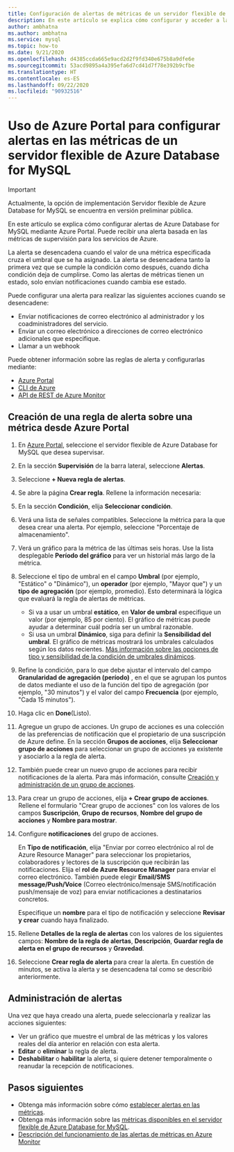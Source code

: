 ```yaml
---
title: Configuración de alertas de métricas de un servidor flexible de Azure Database for MySQL mediante Azure Portal
description: En este artículo se explica cómo configurar y acceder a las alertas de métricas de un servidor flexible de Azure Database for MySQL mediante Azure Portal.
author: ambhatna
ms.author: ambhatna
ms.service: mysql
ms.topic: how-to
ms.date: 9/21/2020
ms.openlocfilehash: d4385ccda665e9acd2d2f9fd340e675b8a9dfe6e
ms.sourcegitcommit: 53acd9895a4a395efa6d7cd41d7f78e392b9cfbe
ms.translationtype: HT
ms.contentlocale: es-ES
ms.lasthandoff: 09/22/2020
ms.locfileid: "90932516"
---
```

# <a name="use-the-azure-portal-to-set-up-alerts-on-metrics-for-azure-database-for-mysql---flexible-server"></a>Uso de Azure Portal para configurar alertas en las métricas de un servidor flexible de Azure Database for MySQL 

> [!IMPORTANT] 
> Actualmente, la opción de implementación Servidor flexible de Azure Database for MySQL se encuentra en versión preliminar pública.

En este artículo se explica cómo configurar alertas de Azure Database for MySQL mediante Azure Portal. Puede recibir una alerta basada en las métricas de supervisión para los servicios de Azure.

La alerta se desencadena cuando el valor de una métrica especificada cruza el umbral que se ha asignado. La alerta se desencadena tanto la primera vez que se cumple la condición como después, cuando dicha condición deja de cumplirse. Como las alertas de métricas tienen un estado, solo envían notificaciones cuando cambia ese estado.

Puede configurar una alerta para realizar las siguientes acciones cuando se desencadene:
* Enviar notificaciones de correo electrónico al administrador y los coadministradores del servicio.
* Enviar un correo electrónico a direcciones de correo electrónico adicionales que especifique.
* Llamar a un webhook

Puede obtener información sobre las reglas de alerta y configurarlas mediante:
* [Azure Portal](../../azure-monitor/platform/alerts-metric.md#create-with-azure-portal)
* [CLI de Azure](../../azure-monitor/platform/alerts-metric.md#with-azure-cli)
* [API de REST de Azure Monitor](https://docs.microsoft.com/rest/api/monitor/metricalerts)

## <a name="create-an-alert-rule-on-a-metric-from-the-azure-portal"></a>Creación de una regla de alerta sobre una métrica desde Azure Portal
1. En [Azure Portal](https://portal.azure.com/), seleccione el servidor flexible de Azure Database for MySQL que desea supervisar.
2. En la sección **Supervisión** de la barra lateral, seleccione **Alertas**.
3. Seleccione **+ Nueva regla de alertas**.
4. Se abre la página **Crear regla**. Rellene la información necesaria:
5. En la sección **Condición**, elija **Seleccionar condición**.
6. Verá una lista de señales compatibles. Seleccione la métrica para la que desea crear una alerta. Por ejemplo, seleccione "Porcentaje de almacenamiento".
7. Verá un gráfico para la métrica de las últimas seis horas. Use la lista desplegable **Período del gráfico** para ver un historial más largo de la métrica.
8. Seleccione el tipo de umbral en el campo **Umbral** (por ejemplo, "Estático" o "Dinámico"), un **operador** (por ejemplo, "Mayor que") y un **tipo de agregación** (por ejemplo, promedio). Esto determinará la lógica que evaluará la regla de alertas de métricas.
    - Si va a usar un umbral **estático**, en **Valor de umbral** especifique un valor (por ejemplo, 85 por ciento). El gráfico de métricas puede ayudar a determinar cuál podría ser un umbral razonable.
    - Si usa un umbral **Dinámico**, siga para definir la **Sensibilidad del umbral**. El gráfico de métricas mostrará los umbrales calculados según los datos recientes. [Más información sobre las opciones de tipo y sensibilidad de la condición de umbrales dinámicos](../../azure-monitor/platform/alerts-dynamic-thresholds.md).
9. Refine la condición, para lo que debe ajustar el intervalo del campo **Granularidad de agregación (período)** , en el que se agrupan los puntos de datos mediante el uso de la función del tipo de agregación (por ejemplo, "30 minutos") y el valor del campo **Frecuencia** (por ejemplo, "Cada 15 minutos").
10. Haga clic en **Done**(Listo).
11. Agregue un grupo de acciones. Un grupo de acciones es una colección de las preferencias de notificación que el propietario de una suscripción de Azure define. En la sección **Grupos de acciones**, elija **Seleccionar grupo de acciones** para seleccionar un grupo de acciones ya existente y asociarlo a la regla de alerta.
12. También puede crear un nuevo grupo de acciones para recibir notificaciones de la alerta. Para más información, consulte [Creación y administración de un grupo de acciones](../../azure-monitor/platform/action-groups.md).
13. Para crear un grupo de acciones, elija **+ Crear grupo de acciones**. Rellene el formulario "Crear grupo de acciones" con los valores de los campos **Suscripción**, **Grupo de recursos**, **Nombre del grupo de acciones** y **Nombre para mostrar**.
14. Configure **notificaciones** del grupo de acciones.
    
    En **Tipo de notificación**, elija "Enviar por correo electrónico al rol de Azure Resource Manager" para seleccionar los propietarios, colaboradores y lectores de la suscripción que recibirán las notificaciones. Elija el **rol de Azure Resource Manager** para enviar el correo electrónico.
    También puede elegir **Email/SMS message/Push/Voice** (Correo electrónico/mensaje SMS/notificación push/mensaje de voz) para enviar notificaciones a destinatarios concretos.

    Especifique un **nombre** para el tipo de notificación y seleccione **Revisar y crear** cuando haya finalizado.

    <!--:::image type="content" source="./media/howto-alert-on-metric/10-action-group-type.png" alt-text="Action group":::-->
    
15. Rellene **Detalles de la regla de alertas** con los valores de los siguientes campos: **Nombre de la regla de alertas**, **Descripción**, **Guardar regla de alerta en el grupo de recursos** y **Gravedad**.

    <!--:::image type="content" source="./media/howto-alert-on-metric/11-name-description-severity.png" alt-text="Action group":::-->

16. Seleccione **Crear regla de alerta** para crear la alerta.
    En cuestión de minutos, se activa la alerta y se desencadena tal como se describió anteriormente.
## <a name="manage-your-alerts"></a>Administración de alertas
Una vez que haya creado una alerta, puede seleccionarla y realizar las acciones siguientes:

* Ver un gráfico que muestre el umbral de las métricas y los valores reales del día anterior en relación con esta alerta.
* **Editar** o **eliminar** la regla de alerta.
* **Deshabilitar** o **habilitar** la alerta, si quiere detener temporalmente o reanudar la recepción de notificaciones.


## <a name="next-steps"></a>Pasos siguientes
- Obtenga más información sobre cómo [establecer alertas en las métricas](../../azure-monitor/platform/alerts-metric.md).
- Obtenga más información sobre las [métricas disponibles en el servidor flexible de Azure Database for MySQL](./concepts-monitoring.md).
- [Descripción del funcionamiento de las alertas de métricas en Azure Monitor](../../azure-monitor/platform/alerts-metric-overview.md)

